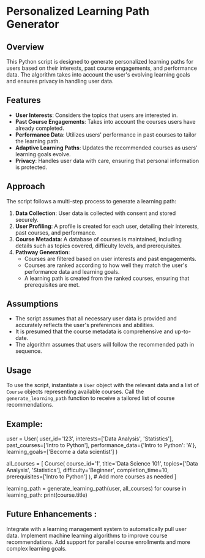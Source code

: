 # Personalized Learning Path Generator

## Overview
This Python script is designed to generate personalized learning paths for users based on their interests, past course engagements, and performance data. The algorithm takes into account the user's evolving learning goals and ensures privacy in handling user data.

## Features
- **User Interests**: Considers the topics that users are interested in.
- **Past Course Engagements**: Takes into account the courses users have already completed.
- **Performance Data**: Utilizes users' performance in past courses to tailor the learning path.
- **Adaptive Learning Paths**: Updates the recommended courses as users' learning goals evolve.
- **Privacy**: Handles user data with care, ensuring that personal information is protected.

## Approach
The script follows a multi-step process to generate a learning path:

1. **Data Collection**: User data is collected with consent and stored securely.
2. **User Profiling**: A profile is created for each user, detailing their interests, past courses, and performance.
3. **Course Metadata**: A database of courses is maintained, including details such as topics covered, difficulty levels, and prerequisites.
4. **Pathway Generation**:
   - Courses are filtered based on user interests and past engagements.
   - Courses are ranked according to how well they match the user's performance data and learning goals.
   - A learning path is created from the ranked courses, ensuring that prerequisites are met.

## Assumptions
- The script assumes that all necessary user data is provided and accurately reflects the user's preferences and abilities.
- It is presumed that the course metadata is comprehensive and up-to-date.
- The algorithm assumes that users will follow the recommended path in sequence.

## Usage
To use the script, instantiate a `User` object with the relevant data and a list of `Course` objects representing available courses. Call the `generate_learning_path` function to receive a tailored list of course recommendations.

## Example:

user = User(
    user_id='123',
    interests=['Data Analysis', 'Statistics'],
    past_courses=['Intro to Python'],
    performance_data={'Intro to Python': 'A'},
    learning_goals=['Become a data scientist']
)

all_courses = [
    Course(
        course_id='1',
        title='Data Science 101',
        topics=['Data Analysis', 'Statistics'],
        difficulty='Beginner',
        completion_time=10,
        prerequisites=['Intro to Python']
    ),
    # Add more courses as needed
]

learning_path = generate_learning_path(user, all_courses)
for course in learning_path:
    print(course.title)
	
## Future Enhancements :
Integrate with a learning management system to automatically pull user data.
Implement machine learning algorithms to improve course recommendations.
Add support for parallel course enrollments and more complex learning goals.
